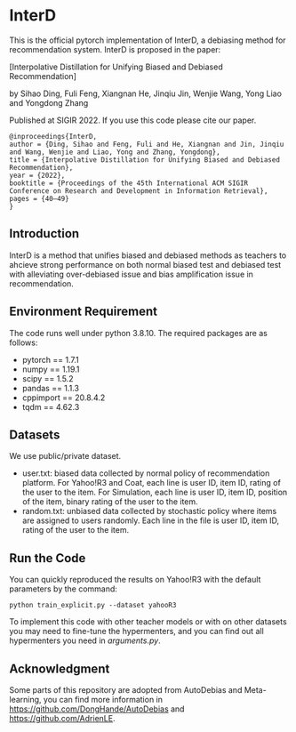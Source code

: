 # InterD
This is the official pytorch implementation of InterD, a debiasing method for recommendation system. InterD is proposed in the paper:

[Interpolative Distillation for Unifying Biased and Debiased Recommendation]

by  Sihao Ding, Fuli Feng, Xiangnan He, Jinqiu Jin, Wenjie Wang, Yong Liao and Yongdong Zhang

Published at SIGIR 2022. If you use this code please cite our paper.

```
@inproceedings{InterD,
author = {Ding, Sihao and Feng, Fuli and He, Xiangnan and Jin, Jinqiu and Wang, Wenjie and Liao, Yong and Zhang, Yongdong},
title = {Interpolative Distillation for Unifying Biased and Debiased Recommendation},
year = {2022},
booktitle = {Proceedings of the 45th International ACM SIGIR Conference on Research and Development in Information Retrieval},
pages = {40–49}
}
```

## Introduction

InterD is a method that unifies biased and debiased methods as teachers to ahcieve strong performance on both normal biased test and debiased test with alleviating over-debiased issue and bias amplification issue in recommendation.

## Environment Requirement

The code runs well under python 3.8.10. The required packages are as follows:

- pytorch == 1.7.1
- numpy == 1.19.1
- scipy == 1.5.2
- pandas == 1.1.3
- cppimport == 20.8.4.2
- tqdm == 4.62.3 

## Datasets
We use public/private dataset. 

- user.txt: biased data collected by normal policy of recommendation platform. For Yahoo!R3 and Coat, each line is user ID, item ID, rating of the user to the item. For Simulation, each line is user ID, item ID, position of the item, binary rating of the user to the item. 
- random.txt: unbiased data collected by stochastic policy where items are assigned to users randomly. Each line in the file is user ID, item ID, rating of the user to the item. 

## Run the Code
You can quickly reproduced the results on Yahoo!R3 with the default parameters by the command:
```shell
python train_explicit.py --dataset yahooR3
```
To implement this code with other teacher models or with on other datasets you may need to fine-tune the hypermenters, and you can find out all hypermenters you need in _arguments.py_.

## Acknowledgment
Some parts of this repository are adopted from AutoDebias and Meta-learning, you can find more information in https://github.com/DongHande/AutoDebias and https://github.com/AdrienLE.
